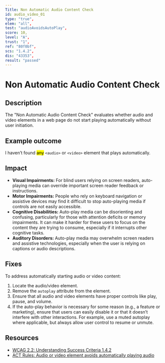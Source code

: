 ```yaml
---
Title: Non Automatic Audio Content Check
id: audio_video_01
type: "true",
elem: "all",
test: "audioAvoidsAutoPlay",
score: 10,
level: "A",
trust: "1",
ref: "80f0bf",
scs: "1.4.2",
dis: "43353",
result: "passed"
---
```


# Non Automatic Audio Content Check

## Description

The "Non Automatic Audio Content Check" evaluates whether audio and video elements in a web page do not start playing automatically without user initiation.

## Example outcome

I haven’t found <mark>any</mark> <code>&lt;audio&gt;</code> or <code>&lt;video&gt;</code> element that plays automatically.

## Impact

- **Visual Impairments:** For blind users relying on screen readers, auto-playing media can override important screen reader feedback or instructions.
- **Motor Impairments:** People who rely on keyboard navigation or assistive devices may find it difficult to stop auto-playing media if controls are not easily accessible.
- **Cognitive Disabilities:** Auto-play media can be disorienting and confusing, particularly for those with attention deficits or memory impairments. It can make it harder for these users to focus on the content they are trying to consume, especially if it interrupts other cognitive tasks.
- **Auditory Disorders:** Auto-play media may overwhelm screen readers and assistive technologies, especially when the user is relying on captions or audio descriptions.

## Fixes

To address automatically starting audio or video content:

1. Locate the audio/video element.
2. Remove the <code>autoplay</code> attribute from the element.
3. Ensure that all audio and video elements have proper controls like play, pause, and volume.
4. If the auto-play behavior is necessary for some reason (e.g., a feature or marketing), ensure that users can easily disable it or that it doesn’t interfere with other interactions. For example, use a muted autoplay where applicable, but always allow user control to resume or unmute.

## Resources

- [WCAG 2.2: Understanding Success Criteria 1.4.2](https://www.w3.org/WAI/WCAG22/Understanding/audio-control)
- [ACT Rules: Audio or video element avoids automatically playing audio](https://www.w3.org/WAI/standards-guidelines/act/rules/80f0bf/proposed/)
